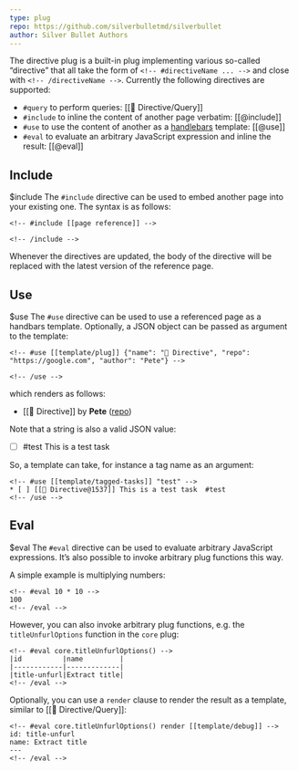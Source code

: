 ```yaml
---
type: plug
repo: https://github.com/silverbulletmd/silverbullet
author: Silver Bullet Authors
---
```


The directive plug is a built-in plug implementing various so-called “directive” that all take the form of `<!-- #directiveName ... -->` and close with `<!-- /directiveName -->`. Currently the following directives are supported:

* `#query` to perform queries: [[🔌 Directive/Query]]
* `#include` to inline the content of another page verbatim: [[@include]]
* `#use` to use the content of another as a [handlebars](https://handlebarsjs.com/) template: [[@use]]
* `#eval` to evaluate an arbitrary JavaScript expression and inline the result: [[@eval]]


## Include
$include
The `#include` directive can be used to embed another page into your existing one. The syntax is as follows:

    <!-- #include [[page reference]] -->
    
    <!-- /include -->

Whenever the directives are updated, the body of the directive will be replaced with the latest version of the reference page. 

## Use
$use
The `#use` directive can be used to use a referenced page as a handbars template. Optionally, a JSON object can be passed as argument to the template:

    <!-- #use [[template/plug]] {"name": "🔌 Directive", "repo": "https://google.com", "author": "Pete"} -->
    
    <!-- /use -->

which renders as follows:
<!-- #use [[template/plug]] {"name": "🔌 Directive", "repo": "https://google.com", "author": "Pete"} -->
* [[🔌 Directive]] by **Pete** ([repo](https://google.com))
<!-- /use -->

Note that a string is also a valid JSON value:

* [ ] #test This is a test task

So, a template can take, for instance a tag name as an argument:

    <!-- #use [[template/tagged-tasks]] "test" -->
    * [ ] [[🔌 Directive@1537]] This is a test task  #test
    <!-- /use -->

## Eval
$eval
The `#eval` directive can be used to evaluate arbitrary JavaScript expressions. It’s also possible to invoke arbitrary plug functions this way.

A simple example is multiplying numbers:

    <!-- #eval 10 * 10 -->
    100
    <!-- /eval -->

However, you can also invoke arbitrary plug functions, e.g. the `titleUnfurlOptions` function in the `core` plug:

    <!-- #eval core.titleUnfurlOptions() -->
    |id          |name         |
    |------------|-------------|
    |title-unfurl|Extract title|
    <!-- /eval -->

Optionally, you can use a `render` clause to render the result as a template, similar to [[🔌 Directive/Query]]:

    <!-- #eval core.titleUnfurlOptions() render [[template/debug]] -->
    id: title-unfurl
    name: Extract title
    ---
    <!-- /eval -->
